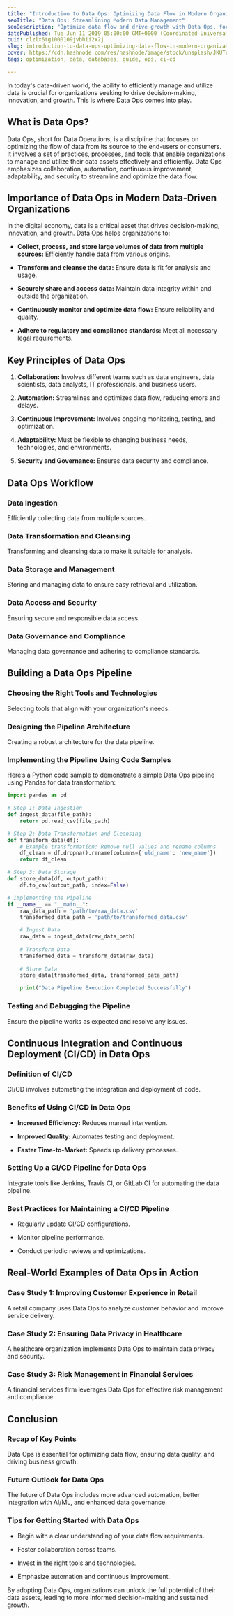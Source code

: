 ```yaml
---
title: "Introduction to Data Ops: Optimizing Data Flow in Modern Organizations"
seoTitle: "Data Ops: Streamlining Modern Data Management"
seoDescription: "Optimize data flow and drive growth with Data Ops, focusing on collaboration, automation, and security in modern organizations"
datePublished: Tue Jun 11 2019 05:00:00 GMT+0000 (Coordinated Universal Time)
cuid: clzlx6tg1000109jvbhii2x2j
slug: introduction-to-data-ops-optimizing-data-flow-in-modern-organizations
cover: https://cdn.hashnode.com/res/hashnode/image/stock/unsplash/JKUTrJ4vK00/upload/4a091af3b240d85b78a6184ad641fd1f.jpeg
tags: optimization, data, databases, guide, ops, ci-cd

---
```


In today's data-driven world, the ability to efficiently manage and utilize data is crucial for organizations seeking to drive decision-making, innovation, and growth. This is where Data Ops comes into play.

## What is Data Ops?

Data Ops, short for Data Operations, is a discipline that focuses on optimizing the flow of data from its source to the end-users or consumers. It involves a set of practices, processes, and tools that enable organizations to manage and utilize their data assets effectively and efficiently. Data Ops emphasizes collaboration, automation, continuous improvement, adaptability, and security to streamline and optimize the data flow.

## Importance of Data Ops in Modern Data-Driven Organizations

In the digital economy, data is a critical asset that drives decision-making, innovation, and growth. Data Ops helps organizations to:

* **Collect, process, and store large volumes of data from multiple sources:** Efficiently handle data from various origins.
    
* **Transform and cleanse the data:** Ensure data is fit for analysis and usage.
    
* **Securely share and access data:** Maintain data integrity within and outside the organization.
    
* **Continuously monitor and optimize data flow:** Ensure reliability and quality.
    
* **Adhere to regulatory and compliance standards:** Meet all necessary legal requirements.
    

## Key Principles of Data Ops

1. **Collaboration:** Involves different teams such as data engineers, data scientists, data analysts, IT professionals, and business users.
    
2. **Automation:** Streamlines and optimizes data flow, reducing errors and delays.
    
3. **Continuous Improvement:** Involves ongoing monitoring, testing, and optimization.
    
4. **Adaptability:** Must be flexible to changing business needs, technologies, and environments.
    
5. **Security and Governance:** Ensures data security and compliance.
    

## Data Ops Workflow

### Data Ingestion

Efficiently collecting data from multiple sources.

### Data Transformation and Cleansing

Transforming and cleansing data to make it suitable for analysis.

### Data Storage and Management

Storing and managing data to ensure easy retrieval and utilization.

### Data Access and Security

Ensuring secure and responsible data access.

### Data Governance and Compliance

Managing data governance and adhering to compliance standards.

## Building a Data Ops Pipeline

### Choosing the Right Tools and Technologies

Selecting tools that align with your organization's needs.

### Designing the Pipeline Architecture

Creating a robust architecture for the data pipeline.

### Implementing the Pipeline Using Code Samples

Here’s a Python code sample to demonstrate a simple Data Ops pipeline using Pandas for data transformation:

```python
import pandas as pd

# Step 1: Data Ingestion
def ingest_data(file_path):
    return pd.read_csv(file_path)

# Step 2: Data Transformation and Cleansing
def transform_data(df):
    # Example transformation: Remove null values and rename columns
    df_clean = df.dropna().rename(columns={'old_name': 'new_name'})
    return df_clean

# Step 3: Data Storage
def store_data(df, output_path):
    df.to_csv(output_path, index=False)

# Implementing the Pipeline
if __name__ == "__main__":
    raw_data_path = 'path/to/raw_data.csv'
    transformed_data_path = 'path/to/transformed_data.csv'

    # Ingest Data
    raw_data = ingest_data(raw_data_path)
    
    # Transform Data
    transformed_data = transform_data(raw_data)
    
    # Store Data
    store_data(transformed_data, transformed_data_path)

    print("Data Pipeline Execution Completed Successfully")
```

### Testing and Debugging the Pipeline

Ensure the pipeline works as expected and resolve any issues.

## Continuous Integration and Continuous Deployment (CI/CD) in Data Ops

### Definition of CI/CD

CI/CD involves automating the integration and deployment of code.

### Benefits of Using CI/CD in Data Ops

* **Increased Efficiency:** Reduces manual intervention.
    
* **Improved Quality:** Automates testing and deployment.
    
* **Faster Time-to-Market:** Speeds up delivery processes.
    

### Setting Up a CI/CD Pipeline for Data Ops

Integrate tools like Jenkins, Travis CI, or GitLab CI for automating the data pipeline.

### Best Practices for Maintaining a CI/CD Pipeline

* Regularly update CI/CD configurations.
    
* Monitor pipeline performance.
    
* Conduct periodic reviews and optimizations.
    

## Real-World Examples of Data Ops in Action

### Case Study 1: Improving Customer Experience in Retail

A retail company uses Data Ops to analyze customer behavior and improve service delivery.

### Case Study 2: Ensuring Data Privacy in Healthcare

A healthcare organization implements Data Ops to maintain data privacy and security.

### Case Study 3: Risk Management in Financial Services

A financial services firm leverages Data Ops for effective risk management and compliance.

## Conclusion

### Recap of Key Points

Data Ops is essential for optimizing data flow, ensuring data quality, and driving business growth.

### Future Outlook for Data Ops

The future of Data Ops includes more advanced automation, better integration with AI/ML, and enhanced data governance.

### Tips for Getting Started with Data Ops

* Begin with a clear understanding of your data flow requirements.
    
* Foster collaboration across teams.
    
* Invest in the right tools and technologies.
    
* Emphasize automation and continuous improvement.
    

By adopting Data Ops, organizations can unlock the full potential of their data assets, leading to more informed decision-making and sustained growth.